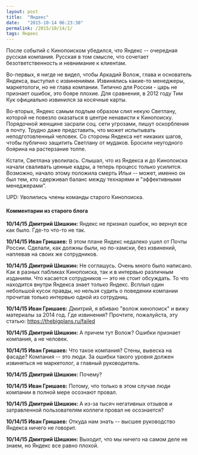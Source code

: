 ```yaml
---
layout: post
title:  "Яндекс"
date:   "2015-10-14 06:23:30"
permalink: /2015/10/14/1/
tags: Яндекс
---
```


После событий с Кинопоиском убедился, что Яндекс -- очередная русская
компания. Русская в том смысле, что сочетает безответственность и
невнимание к клиентам.

Во-первых, я нигде не видел, чтобы Аркадий Волож, глава и основатель
Яндекса, выступил с извинениями. Извинялись какие-то менеджеры,
маркетологи, но не глава компании. Типично для России - царь не
признает ошибок, это бояре плохие. Для сравнения, в 2012 году Тим Кук
официально извинился за косячные карты.

Во-вторых, Яндекс самым подлым образом слил некую Светлану, которой не
повезло оказаться в центре ненависти к Кинопоиску. Порядочной женщине
засрали соц. сети угрозами, пишут оскорбления в почту. Трудно даже
представить, что может испытывать неподготовленный человек. Со стороны
Яндекса нет никаких шагов, чтобы публично защитить Светлану от
мудаков. Бросили неугодного боярина на растерзание толпе.

Кстати, Светлана уволилась. Слышал, что из Яндекса и до Кинопоиска
начали сваливать ценные кадры, а теперь процесс только
усилится. Возможно, начало этому положила смерть Ильи -- может, именно
он был тем, кто сдерживал баланс между технарями и "эффективными
менеджерами".

UPD: Уволились члены команды старого Кинопоиска.



#### Комментарии из старого блога


**10/14/15 Дмитрий Шишкин:** Яндекс не признал ошибок, но вернул все
  как было. Где-то что-то не так.


**10/14/15 Иван Гришаев:** В этом плане Яндекс недалеко ушел от Почты
  России. Сделали, как должны были, но по-хамски, без извинений,
  наплевав на своих же сотрудников.


**10/14/15 Дмитрий Шишкин:** Не соглашусь. Очень много было
  написано. Как в разных пабликах Кинопоиска, так и в интервью
  различным изданиям. Что касается сотрудников — это не стоит
  обсуждать. То что находится внутри Яндекса знает только
  Яндекс. Всплыл один небольшой кусок правды, но нельзя судить о
  поведении компании прочитав только интервью одной из сотрудниц.


**10/14/15 Иван Гришаев:** Дмитрий, я вбиваю "волож кинопоиск" и вижу
  материалы за 2014 год. Где извинения? Прочтите, пожалуйста, эту
  статью: https://thebigplans.ru/failed


**10/14/15 Дмитрий Шишкин:** А причем тут Волож? Ошибки признает
  компания, а не человек.


**10/14/15 Иван Гришаев:** Что такое компания? Стены, вывеска на
  фасаде? Компания -- это люди. За ошибки такого уровня должен
  извиняться не маркетолог, а главный руководитель.


**10/14/15 Дмитрий Шишкин:** Почему?


**10/14/15 Иван Гришаев:** Потому, что только в этом случае люди
  компании в полной мере осознают провал.


**10/14/15 Дмитрий Шишкин:** А из-за тысяч негативных отзывов и
  затравленной пользователям коллеги провал не осознается?


**10/14/15 Иван Гришаев:** Откуда нам знать -- высшее руководство
  Яндекса ничего не говорит.


**10/14/15 Дмитрий Шишкин:** Выходит, что мы ничего на самом деле не
  знаем, но Яндекс все равно плохой.
